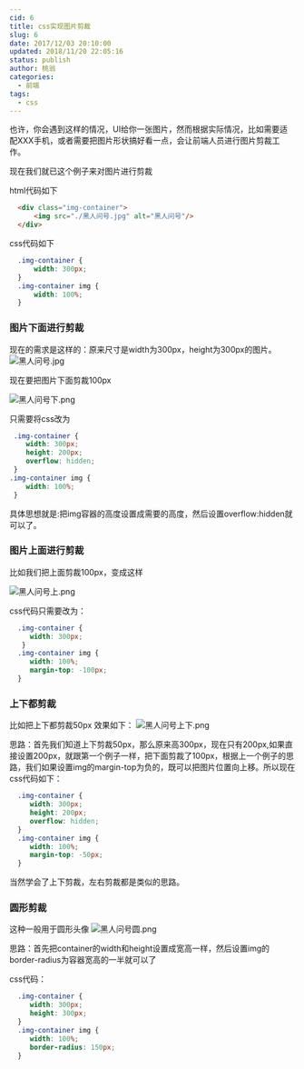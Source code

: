 ```yaml
---
cid: 6
title: css实现图片剪裁
slug: 6
date: 2017/12/03 20:10:00
updated: 2018/11/20 22:05:16
status: publish
author: 桃翁
categories: 
  - 前端
tags: 
  - css
---
```



也许，你会遇到这样的情况，UI给你一张图片，然而根据实际情况，比如需要适配XXX手机，或者需要把图片形状搞好看一点，会让前端人员进行图片剪裁工作。


<!--more-->


现在我们就已这个例子来对图片进行剪裁

html代码如下

```html
  <div class="img-container">
      <img src="./黑人问号.jpg" alt="黑人问号"/>
  </div>
```
css代码如下

```css
  .img-container {
      width: 300px;
  }
  .img-container img {
      width: 100%;
  }
```

### 图片下面进行剪裁
现在的需求是这样的：原来尺寸是width为300px，height为300px的图片。
![黑人问号.jpg][1]  

现在要把图片下面剪裁100px

![黑人问号下.png][2]

只需要将css改为

 ```css
  .img-container {
     width: 300px;
     height: 200px;
     overflow: hidden;
  }
 .img-container img {
     width: 100%;
  }
```
具体思想就是:把img容器的高度设置成需要的高度，然后设置overflow:hidden就可以了。

### 图片上面进行剪裁
比如我们把上面剪裁100px，变成这样

![黑人问号上.png][3]

css代码只需要改为：
```css
  .img-container {
     width: 300px;
   }
  .img-container img {
     width: 100%;
     margin-top: -100px;
  }
```
### 上下都剪裁
比如把上下都剪裁50px
效果如下：
![黑人问号上下.png][4]

思路：首先我们知道上下剪裁50px，那么原来高300px，现在只有200px,如果直接设置200px，就跟第一个例子一样，把下面剪裁了100px，根据上一个例子的思路，我们如果设置img的margin-top为负的，既可以把图片位置向上移。所以现在css代码如下：

```css
  .img-container {
     width: 300px;
     height: 200px;
     overflow: hidden;
  }
  .img-container img {
     width: 100%;
     margin-top: -50px;
  }
```

当然学会了上下剪裁，左右剪裁都是类似的思路。

### 圆形剪裁
这种一般用于圆形头像
![黑人问号圆.png][5]

思路：首先把container的width和height设置成宽高一样，然后设置img的 border-radius为容器宽高的一半就可以了

css代码：

```css
  .img-container {
     width: 300px;
     height: 300px;
  }
  .img-container img {
     width: 100%;
     border-radius: 150px;
  }
```

  [1]: http://120.78.133.198/usr/uploads/2017/12/1006437807.jpg
  [2]: http://120.78.133.198/usr/uploads/2017/12/3909861701.png
  [3]: http://120.78.133.198/usr/uploads/2017/12/547838547.png
  [4]: http://120.78.133.198/usr/uploads/2017/12/469103045.png
  [5]: http://120.78.133.198/usr/uploads/2017/12/2851494723.png